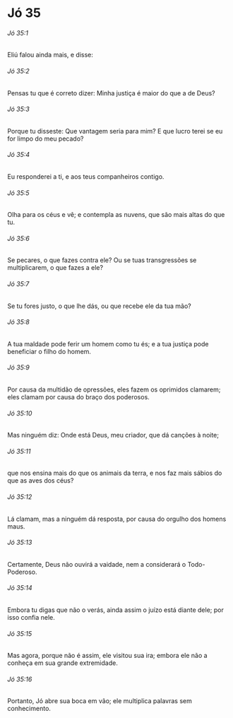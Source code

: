 # Jó 35

###### Jó 35:1

Eliú falou ainda mais, e disse:

###### Jó 35:2

Pensas tu que é correto dizer: Minha justiça é maior do que a de Deus?

###### Jó 35:3

Porque tu disseste: Que vantagem seria para mim? E que lucro terei se eu for limpo do meu pecado?

###### Jó 35:4

Eu responderei a ti, e aos teus companheiros contigo.

###### Jó 35:5

Olha para os céus e vê; e contempla as nuvens, que são mais altas do que tu.

###### Jó 35:6

Se pecares, o que fazes contra ele? Ou se tuas transgressões se multiplicarem, o que fazes a ele?

###### Jó 35:7

Se tu fores justo, o que lhe dás, ou que recebe ele da tua mão?

###### Jó 35:8

A tua maldade pode ferir um homem como tu és; e a tua justiça pode beneficiar o filho do homem.

###### Jó 35:9

Por causa da multidão de opressões, eles fazem os oprimidos clamarem; eles clamam por causa do braço dos poderosos.

###### Jó 35:10

Mas ninguém diz: Onde está Deus, meu criador, que dá canções à noite;

###### Jó 35:11

que nos ensina mais do que os animais da terra, e nos faz mais sábios do que as aves dos céus?

###### Jó 35:12

Lá clamam, mas a ninguém dá resposta, por causa do orgulho dos homens maus.

###### Jó 35:13

Certamente, Deus não ouvirá a vaidade, nem a considerará o Todo-Poderoso.

###### Jó 35:14

Embora tu digas que não o verás, ainda assim o juízo está diante dele; por isso confia nele.

###### Jó 35:15

Mas agora, porque não é assim, ele visitou sua ira; embora ele não a conheça em sua grande extremidade.

###### Jó 35:16

Portanto, Jó abre sua boca em vão; ele multiplica palavras sem conhecimento.

